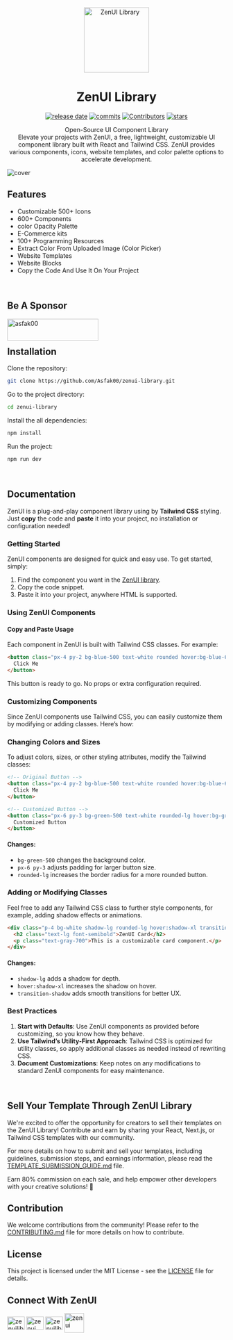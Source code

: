 <br />
<p align="center">
  <a href="https://github.com/Asfak00/zenui-library">
    <img src="https://i.ibb.co.com/0BZfPq6/darklogo.png" alt="ZenUI Library" width="150" />
  </a>

<h1 align="center">
ZenUI Library
</h1>
<p align="center">
<a href="https://github.com/Asfak00/zenui-library" target="__blank"><img alt="release date" src="https://img.shields.io/github/release-date/asfak00/zenui-library"></a>
<a href="https://github.com/Asfak00/zenui-library" target="__blank"><img alt="commits" src="https://img.shields.io/github/commit-activity/w/asfak00/zenui-library"></a>
<a href="https://github.com/Asfak00/zenui-library" target="__blank"><img alt="Contributors" src="https://img.shields.io/github/contributors/asfak00/zenui-library"></a>
  <a href="https://github.com/Asfak00/zenui-library" target="__blank"><img alt="stars" src="https://img.shields.io/github/stars/asfak00/zenui-library"></a>
</p>
<p align="center">
Open-Source UI Component Library<br>
Elevate your projects with ZenUI, a free, lightweight, customizable UI component library built with React and Tailwind CSS. ZenUI provides various components, icons, website templates, and color palette options to accelerate development.

![cover](https://i.ibb.co.com/CWtdR19/post.png)

## Features

- Customizable 500+ Icons
- 600+ Components
- color Opacity Palette
- E-Commerce kits
- 100+ Programming Resources
- Extract Color From Uploaded Image (Color Picker)
- Website Templates
- Website Blocks
- Copy the Code And Use It On Your Project

<br/>

## Be A Sponsor

<p><a href="https://www.buymeacoffee.com/zenuilibrary"> <img align="left" src="https://cdn.buymeacoffee.com/buttons/v2/default-yellow.png" height="50" width="210" alt="asfak00" /></a></p>

<br/>
<br/>


## Installation

Clone the repository:
```bash
git clone https://github.com/Asfak00/zenui-library.git
```

Go to the project directory:
```bash
cd zenui-library
```

Install the all dependencies:
```bash
npm install
```

Run the project:
```bash
npm run dev
```

<br/>

## Documentation

ZenUI is a plug-and-play component library using by **Tailwind CSS** styling. Just **copy** the code and **paste** it into your project, no installation or configuration needed!

### Getting Started

ZenUI components are designed for quick and easy use. To get started, simply:

1. Find the component you want in the [ZenUI library](https://zenui.net).
2. Copy the code snippet.
3. Paste it into your project, anywhere HTML is supported.

### Using ZenUI Components

#### Copy and Paste Usage

Each component in ZenUI is built with Tailwind CSS classes. For example:

```html
<button class="px-4 py-2 bg-blue-500 text-white rounded hover:bg-blue-600">
  Click Me
</button>
```

This button is ready to go. No props or extra configuration required.

### Customizing Components

Since ZenUI components use Tailwind CSS, you can easily customize them by modifying or adding classes. Here’s how:

### Changing Colors and Sizes

To adjust colors, sizes, or other styling attributes, modify the Tailwind classes:

```html
<!-- Original Button -->
<button class="px-4 py-2 bg-blue-500 text-white rounded hover:bg-blue-600">
  Click Me
</button>

<!-- Customized Button -->
<button class="px-6 py-3 bg-green-500 text-white rounded-lg hover:bg-green-600">
  Customized Button
</button>
```

#### Changes:
- `bg-green-500` changes the background color.
- `px-6 py-3` adjusts padding for larger button size.
- `rounded-lg` increases the border radius for a more rounded button.

### Adding or Modifying Classes

Feel free to add any Tailwind CSS class to further style components, for example, adding shadow effects or animations.

```html
<div class="p-4 bg-white shadow-lg rounded-lg hover:shadow-xl transition-shadow">
  <h2 class="text-lg font-semibold">ZenUI Card</h2>
  <p class="text-gray-700">This is a customizable card component.</p>
</div>
```

#### Changes:
- `shadow-lg` adds a shadow for depth.
- `hover:shadow-xl` increases the shadow on hover.
- `transition-shadow` adds smooth transitions for better UX.

### Best Practices

1. **Start with Defaults**: Use ZenUI components as provided before customizing, so you know how they behave.
2. **Use Tailwind’s Utility-First Approach**: Tailwind CSS is optimized for utility classes, so apply additional classes as needed instead of rewriting CSS.
3. **Document Customizations**: Keep notes on any modifications to standard ZenUI components for easy maintenance.
<br/>

## Sell Your Template Through ZenUI Library

We're excited to offer the opportunity for creators to sell their templates on the ZenUI Library! Contribute and earn by sharing your React, Next.js, or Tailwind CSS templates with our community.

For more details on how to submit and sell your templates, including guidelines, submission steps, and earnings information, please read the [TEMPLATE_SUBMISSION_GUIDE.md](https://github.com/Asfak00/zenui-library/blob/production/TEMPLATE_SUBMISSION_GUIDE.md) file.

Earn 80% commission on each sale, and help empower other developers with your creative solutions! 🚀

## Contribution

We welcome contributions from the community! Please refer to the [CONTRIBUTING.md](https://github.com/Asfak00/zenui-library/blob/production/CONTRIBUTING.md) file for more details on how to contribute.

## License

This project is licensed under the MIT License - see the [LICENSE](https://github.com/Asfak00/zenui-library/blob/production/LICENSE.md) file for details.


## Connect With ZenUI

<p align="left">
<a href="https://x.com/zenuilibrary" target="blank"><img align="center" src="https://raw.githubusercontent.com/rahuldkjain/github-profile-readme-generator/master/src/images/icons/Social/twitter.svg" alt="zenuilibrary" height="30" width="40" /></a>
<a href="https://www.linkedin.com/company/zenui/" target="blank"><img align="center" src="https://raw.githubusercontent.com/rahuldkjain/github-profile-readme-generator/master/src/images/icons/Social/linked-in-alt.svg" alt="zenui" height="30" width="40" /></a>
<a href="https://web.facebook.com/zenuilibrary" target="blank"><img align="center" src="https://raw.githubusercontent.com/rahuldkjain/github-profile-readme-generator/master/src/images/icons/Social/facebook.svg" alt="zenuilibrary" height="30" width="40" /></a>
<a href="https://discord.gg/qbwytm4WUG" target="blank"><img align="center" src="https://static.vecteezy.com/system/resources/previews/023/986/612/non_2x/discord-logo-discord-logo-transparent-discord-icon-transparent-free-free-png.png" alt="zenui" height="45" width="45" /></a>
</p>
